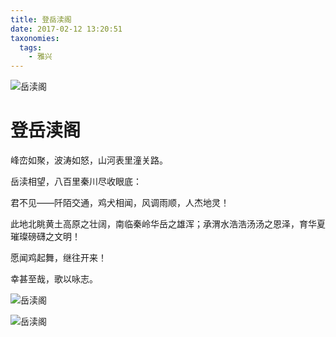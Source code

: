 ```yaml
---
title: 登岳渎阁
date: 2017-02-12 13:20:51
taxonomies:
  tags:
    - 雅兴
---
```


![岳渎阁](http://blog.thrimbda.com/images/2017/02/12/yuedu1.jpg)

# 登岳渎阁

峰峦如聚，波涛如怒，山河表里潼关路。

岳渎相望，八百里秦川尽收眼底：

君不见——阡陌交通，鸡犬相闻，风调雨顺，人杰地灵！

此地北眺黄土高原之壮阔，南临秦岭华岳之雄浑；承渭水浩浩汤汤之恩泽，育华夏璀璨磅礴之文明！

愿闻鸡起舞，继往开来！

幸甚至哉，歌以咏志。

<!--more-->

![岳渎阁](http://blog.thrimbda.com/images/2017/02/12/yuedu2.jpg)

![岳渎阁](http://blog.thrimbda.com/images/2017/02/12/yuedu3.jpg)

